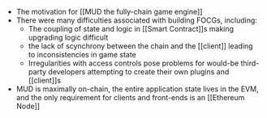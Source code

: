 - The motivation for [[MUD the fully-chain game engine]]
- There were many difficulties associated with building FOCGs, including:
	- The coupling of state and logic in [[Smart Contract]]s making upgrading logic difficult
	- the lack of scynchrony between the chain and the [[client]] leading to inconsistencies in game state
	- Irregularities with access controls pose problems for would-be third-party developers attempting to create their own plugins and [[client]]s
- MUD is maximally on-chain, the entire application state lives in the EVM, and the only requirement for clients and front-ends is an [[Ethereum Node]]
